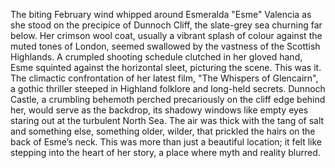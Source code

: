 The biting February wind whipped around Esmeralda "Esme" Valencia as she stood on the precipice of Dunnoch Cliff, the slate-grey sea churning far below. Her crimson wool coat, usually a vibrant splash of colour against the muted tones of London, seemed swallowed by the vastness of the Scottish Highlands.  A crumpled shooting schedule clutched in her gloved hand, Esme squinted against the horizontal sleet, picturing the scene.  This was it. The climactic confrontation of her latest film, "The Whispers of Glencairn", a gothic thriller steeped in Highland folklore and long-held secrets. Dunnoch Castle, a crumbling behemoth perched precariously on the cliff edge behind her, would serve as the backdrop, its shadowy windows like empty eyes staring out at the turbulent North Sea. The air was thick with the tang of salt and something else, something older, wilder, that prickled the hairs on the back of Esme’s neck. This was more than just a beautiful location; it felt like stepping into the heart of her story, a place where myth and reality blurred.
